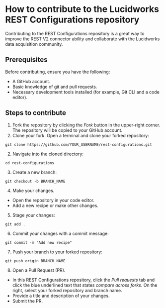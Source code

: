 # How to contribute to the Lucidworks REST Configurations repository

Contributing to the REST Configurations repository is a great way to improve the REST V2 connector ability and collaborate with the Lucidworks data acquisition community. 

## Prerequisites

Before contributing, ensure you have the following:

* A GitHub account.
* Basic knowledge of git and pull requests.
* Necessary development tools installed (for example, Git CLI and a code editor).

## Steps to contribute

1. Fork the repository by clicking the *Fork* button in the upper-right corner. The repository will be copied to your GitHub account.
2. Clone your fork. Open a terminal and clone your forked repository:

```
git clone https://github.com/YOUR_USERNAME/rest-configurations.git
```

2. Navigate into the cloned directory:

```
cd rest-configurations
```

3. Create a new branch:

```
git checkout -b BRANCH_NAME
```

4. Make your changes.

* Open the repository in your code editor.
* Add a new recipe or make other changes.

5. Stage your changes:

```
git add .
```

6. Commit your changes with a commit message:

```
git commit -m "Add new recipe"
```

7. Push your branch to your forked repository:

```
git push origin BRANCH_NAME
```

8. Open a Pull Request (PR). 

* In this REST Configurations repository, click the *Pull requests* tab and click the blue underlined text that states *compare across forks*. On the right, select your forked repository and branch name.
* Provide a title and description of your changes.
* Submit the PR.